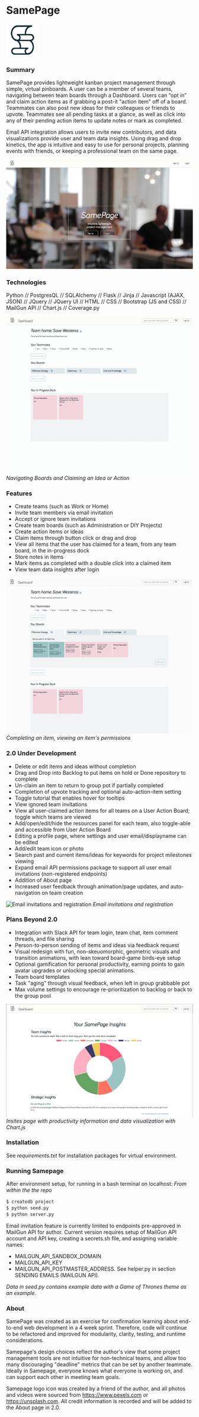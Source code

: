 SamePage
========
![SamePage logo icon](/static/assets/icons/logo-88.png)

### Summary
SamePage provides lightweight kanban project management through simple, virtual pinboards. A user can be a member of several teams, navigating between team boards through a Dashboard. Users can “opt in” and claim action items as if grabbing a post-it "action item" off of a board. Teammates can also post new ideas for their colleagues or friends to upvote. Teammates see all pending tasks at a glance, as well as click into any of their pending action items to update notes or mark as completed.

Email API integration allows users to invite new contributors, and data visualizations provide user and team data insights. Using drag and drop kinetics, the app is intuitive and easy to use for personal projects, planning events with friends, or keeping a professional team on the same page.

![SamePage landing screen](/static/assets/demo/homepage-screenshot.png)

### Technologies

Python   //   PostgresQL  //  SQLAlchemy  //  Flask  //  Jinja  //  Javascript (AJAX, JSON)  //  JQuery  //  JQuery UI  //  HTML  //  CSS  //  Bootstrap (JS and CSS) // MailGun API  //  Chart.js  //  Coverage.py

![Navigating Boards and Claiming an Idea or Action Item](/static/assets/demo/nav-boards-claim-item.gif)
*Navigating Boards and Claiming an Idea or Action*

### Features
  - Create teams (such as Work or Home)
  - Invite team members via email invitation
  - Accept or ignore team invitations
  - Create team boards (such as Administration or DIY Projects)
  - Create action items or ideas
  - Claim items through button click or drag and drop
  - View all items that the user has claimed for a team, from any team board, in the in-progress dock
  - Store notes in items
  - Mark items as completed with a double click into a claimed item
  - View team data insights after login
 
![Completing an item, viewing permissions Item](/static/assets/demo/completing-items-permissions.gif)
*Completing an item, viewing an item's permissions*

### 2.0 Under Development
  - Delete or edit items and ideas without completion
  - Drag and Drop into Backlog to put items on hold or Done repository to complete
  - Un-claim an item to return to group pot if partially completed
  - Completion of upvote tracking and optional auto-action-item setting
  - Toggle tutorial that enables hover for tooltips
  - View ignored team invitations
  - View all user-claimed action items for all teams on a User Action Board; toggle which teams are viewed
  - Add/open/edit/hide the resources panel for each team, also toggle-able and accessible from User Action Board
  - Editing a profile page, where settings and user email/displayname can be edited
  - Add/edit team icon or photo
  - Search past and current items/ideas for keywords for project milestones viewing
  - Expand email API permissions package to support all user email invitations (non-registered endpoints)
  - Addition of About page
  - Increased user feedback through animation/page updates, and auto-navigation on team creation
 
![Email invitations and registration](/static/assets/demo/register-accept-email-invite.gif)
*Email invitations and registration*

### Plans Beyond 2.0
- Integration with Slack API for team login, team chat, item comment threads, and file sharing
- Person-to-person sending of items and ideas via feedback request
- Visual redesign with fun, non-skeuomorphic, geometric visuals and transition animations, with lean toward board-game birds-eye setup
- Optional gamification for personal productivity, earning points to gain avatar upgrades or unlocking special animations.
- Team board templates
- Task "aging" through visual feedback, when left in group grabbable pot
- Max volume settings to encourage re-prioritization to backlog or back to the group pool

![Insights page](/static/assets/demo/insights-screenshot.png)
*Insites page with productivity information and data visualization with Chart.js*

### Installation

See *requirements.txt* for installation packages for virtual environment.

### Running Samepage
After environment setup, for running in a bash terminal on localhost:
*From within the the repo*
```sh
$ createdb project
$ python seed.py      
$ python server.py
```
Email invitation feature is currently limited to endpoints pre-approved in MailGun API for author. Current version requires setup of MailGun API account and API key, creating a secrets.sh file, and assigning variable names:
- MAILGUN_API_SANDBOX_DOMAIN 
- MAILGUN_API_KEY
- MAILGUN_API_POSTMASTER_ADDRESS. 
See helper.py in section SENDING EMAILS (MAILGUN API).

*Data in seed.py contains example data with a Game of Thrones theme as an example.*

### About

SamePage was created as an exercise for confirmation learning about end-to-end web development in a 4 week sprint. Therefore, code will continue to be refactored and improved for modularity, clarity, testing, and runtime considerations. 

Samepage's design choices reflect the author's view that some project management tools are not intuitive for non-technical teams, and allow too many discouraging "deadline" metrics that can be set by another teammate. Ideally in Samepage, everyone knows what everyone is working on, and can support each other in meeting team goals.

Samepage logo icon was created by a friend of the author, and all photos and videos were sourced from https://www.pexels.com or https://unsplash.com. All credit information is recorded and will be added to the About page in 2.0.
